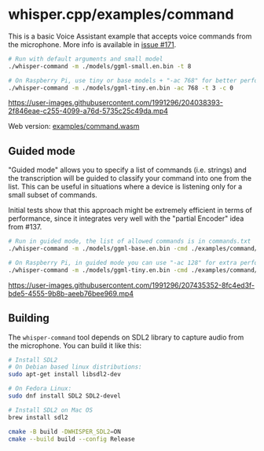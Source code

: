 # whisper.cpp/examples/command

This is a basic Voice Assistant example that accepts voice commands from the microphone.
More info is available in [issue #171](https://github.com/xbattlax/whisper.cpp/issues/171).

```bash
# Run with default arguments and small model
./whisper-command -m ./models/ggml-small.en.bin -t 8

# On Raspberry Pi, use tiny or base models + "-ac 768" for better performance
./whisper-command -m ./models/ggml-tiny.en.bin -ac 768 -t 3 -c 0
```

https://user-images.githubusercontent.com/1991296/204038393-2f846eae-c255-4099-a76d-5735c25c49da.mp4

Web version: [examples/command.wasm](/examples/command.wasm)

## Guided mode

"Guided mode" allows you to specify a list of commands (i.e. strings) and the transcription will be guided to classify your command into one from the list. This can be useful in situations where a device is listening only for a small subset of commands.

Initial tests show that this approach might be extremely efficient in terms of performance, since it integrates very well with the "partial Encoder" idea from #137.

```bash
# Run in guided mode, the list of allowed commands is in commands.txt
./whisper-command -m ./models/ggml-base.en.bin -cmd ./examples/command/commands.txt

# On Raspberry Pi, in guided mode you can use "-ac 128" for extra performance
./whisper-command -m ./models/ggml-tiny.en.bin -cmd ./examples/command/commands.txt -ac 128 -t 3 -c 0
```

https://user-images.githubusercontent.com/1991296/207435352-8fc4ed3f-bde5-4555-9b8b-aeeb76bee969.mp4


## Building

The `whisper-command` tool depends on SDL2 library to capture audio from the microphone. You can build it like this:

```bash
# Install SDL2
# On Debian based linux distributions:
sudo apt-get install libsdl2-dev

# On Fedora Linux:
sudo dnf install SDL2 SDL2-devel

# Install SDL2 on Mac OS
brew install sdl2

cmake -B build -DWHISPER_SDL2=ON
cmake --build build --config Release
```
